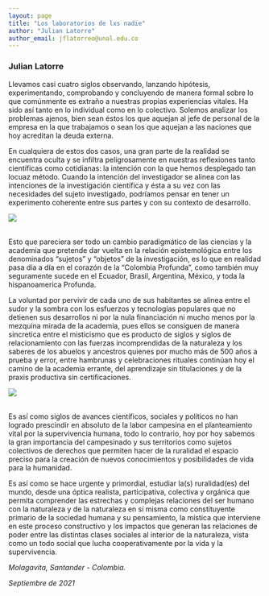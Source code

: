 ```yaml
---
layout: page
title: "Los laboratorios de lxs nadie"
author: "Julian Latorre"
author_email: jflatorreo@unal.edu.co
---
```


### Julian Latorre

[<i class="far fa-envelope"></i>](mailto:jflatorreo@unal.edu.co)

Llevamos casi cuatro siglos observando, lanzando hipótesis, experimentando, comprobando y concluyendo de manera formal sobre lo que comúnmente es extraño a nuestras propias experiencias vitales. Ha sido así tanto en lo individual como en lo colectivo. Solemos analizar los problemas ajenos, bien sean éstos los que aquejan al jefe de personal de la empresa en la que trabajamos o sean los que aquejan a las naciones que hoy acreditan la deuda externa. 

En cualquiera de estos dos casos, una gran parte de la realidad se encuentra oculta y se infiltra peligrosamente en nuestras reflexiones tanto científicas como cotidianas: la intención con la que hemos desplegado tan locuaz método. Cuando la intención del investigador se alinea con las intenciones de la investigación científica y ésta a su vez con las necesidades del sujeto investigado, podríamos pensar en tener un experimento coherente entre sus partes y con su contexto de desarrollo.

<div class="row aln-center">
    <img src="{{site.baseurl}}/images/Txt Labs de lxs nadie 11.jpg">
</div>
<br>

Esto que pareciera ser todo un cambio paradigmático de las ciencias y la academia que pretende dar vuelta en la relación epistemológica entre los denominados “sujetos” y “objetos” de la investigación, es lo que en realidad pasa día a día en el corazón de la “Colombia Profunda”, como también muy seguramente sucede en el Ecuador, Brasil, Argentina, México, y toda la hispanoamerica Profunda. 

La voluntad por pervivir de cada uno de sus habitantes se alinea entre el sudor y la sombra con los esfuerzos y tecnologías populares que no detienen sus desarrollos ni por la nula financiación ni mucho menos por la mezquina mirada de la academia, pues ellos se consiguen de manera sincretica entre el misticismo que es producto de siglos y siglos de relacionamiento con las fuerzas incomprendidas de la naturaleza y los saberes de los abuelos y ancestros quienes por mucho más de 500 años a prueba y error, entre hambrunas y celebraciones rituales continúan hoy el camino de la academia errante, del aprendizaje sin titulaciones y de la praxis productiva sin certificaciones. 

<div class="row aln-center">
    <img src="{{site.baseurl}}/images/Txt Labs de lxs nadie 22.jpg">
</div>
<br>

Es así como siglos de avances científicos, sociales y políticos no han logrado prescindir en absoluto de la labor campesina en el planteamiento vital por la supervivencia humana, todo lo contrario, hoy por hoy sabemos la gran importancia del campesinado y sus territorios como sujetos colectivos de derechos que permiten hacer de la ruralidad el espacio preciso para la creación de nuevos conocimientos y posibilidades de vida para la humanidad. 

Es así como se hace urgente y primordial, estudiar la(s) ruralidad(es) del mundo, desde una óptica realista, participativa, colectiva y orgánica que permita comprender las estrechas y complejas relaciones del ser humano con la naturaleza y de la naturaleza en sí misma como constituyente primario de la sociedad humana y su pensamiento, la mística que interviene en este proceso constructivo y los impactos que generan las relaciones de poder entre las distintas clases sociales al interior de la naturaleza, vista como un todo social que lucha cooperativamente por la vida y la supervivencia.

_Molagavita, Santander - Colombia._

_Septiembre de 2021_
